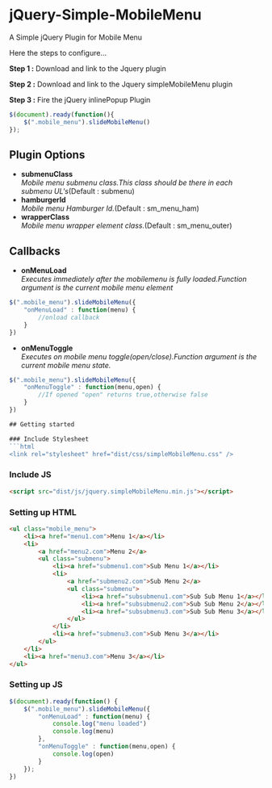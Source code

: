 # jQuery-Simple-MobileMenu

A Simple jQuery Plugin for Mobile Menu

Here the steps to configure...

**Step 1 :** Download and link to the Jquery plugin

**Step 2 :** Download and link to the Jquery simpleMobileMenu plugin

**Step 3 :** Fire the jQuery inlinePopup Plugin 
```js
$(document).ready(function(){
	$(".mobile_menu").slideMobileMenu()
});
```

## Plugin Options

*  **submenuClass**<br/>
_Mobile menu submenu class.This class should be there in each submenu UL's_(Default : submenu)
*  **hamburgerId**<br/>
_Mobile menu Hamburger Id._(Default : sm_menu_ham)
*  **wrapperClass**<br/>
_Mobile menu wrapper element class._(Default : sm_menu_outer)

## Callbacks

*  **onMenuLoad**<br/>
_Executes immediately after the mobilemenu is fully loaded.Function argument is the current mobile menu element_
```js
$(".mobile_menu").slideMobileMenu({
	"onMenuLoad" : function(menu) { 
		//onload callback 
	}
})
```
*  **onMenuToggle**<br/>
_Executes on mobile menu toggle(open/close).Function argument is the current mobile menu state._
```js
$(".mobile_menu").slideMobileMenu({
	"onMenuToggle" : function(menu,open) { 
		//If opened "open" returns true,otherwise false
	}
})

## Getting started

### Include Stylesheet
```html
<link rel="stylesheet" href="dist/css/simpleMobileMenu.css" />
```

### Include JS
```html
<script src="dist/js/jquery.simpleMobileMenu.min.js"></script>
```

### Setting up HTML
```html
<ul class="mobile_menu">
	<li><a href="menu1.com">Menu 1</a></li>
	<li>
		<a href="menu2.com">Menu 2</a>
		<ul class="submenu">
			<li><a href="submenu1.com">Sub Menu 1</a></li>
			<li>
				<a href="submenu2.com">Sub Menu 2</a>
				<ul class="submenu">
					<li><a href="subsubmenu1.com">Sub Sub Menu 1</a></li>
					<li><a href="subsubmenu2.com">Sub Sub Menu 2</a></li>
					<li><a href="subsubmenu3.com">Sub Sub Menu 3</a></li>
				</ul>
			</li>
			<li><a href="submenu3.com">Sub Menu 3</a></li>
		</ul>
	</li>
	<li><a href="menu3.com">Menu 3</a></li>
</ul>
```

### Setting up JS
```js
$(document).ready(function() {
	$(".mobile_menu").slideMobileMenu({
		"onMenuLoad" : function(menu) {
			console.log("menu loaded")
			console.log(menu)
		},
		"onMenuToggle" : function(menu,open) {
			console.log(open)
		}
	}); 
})
```

